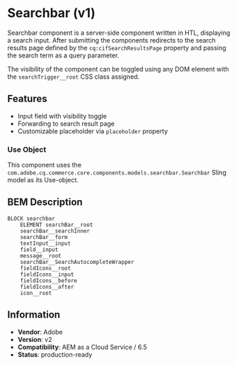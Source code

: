 <!--
Copyright 2021 Adobe Systems Incorporated

Licensed under the Apache License, Version 2.0 (the "License");
you may not use this file except in compliance with the License.
You may obtain a copy of the License at

    http://www.apache.org/licenses/LICENSE-2.0

Unless required by applicable law or agreed to in writing, software
distributed under the License is distributed on an "AS IS" BASIS,
WITHOUT WARRANTIES OR CONDITIONS OF ANY KIND, either express or implied.
See the License for the specific language governing permissions and
limitations under the License.
-->

# Searchbar (v1)

Searchbar component is a server-side component written in HTL, displaying a search input. After submitting the components redirects to the search results page defined by the `cq:cifSearchResultsPage` property and passing the search term as a query parameter.

The visibility of the component can be toggled using any DOM element with the `searchTrigger__root` CSS class assigned.

## Features

- Input field with visibility toggle
- Forwarding to search result page
- Customizable placeholder via `placeholder` property

### Use Object

This component uses the `com.adobe.cq.commerce.core.components.models.searchbar.Searchbar` Sling model as its Use-object.

## BEM Description

```
BLOCK searchbar
    ELEMENT searchBar__root
    searchBar__searchInner
    searchBar__form
    textInput__input
    field__input
    message__root
    searchBar__SearchAutocompleteWrapper
    fieldIcons__root
    fieldIcons__input
    fieldIcons__before
    fieldIcons__after
    icon__root
```

## Information

- **Vendor**: Adobe
- **Version**: v2
- **Compatibility**: AEM as a Cloud Service / 6.5
- **Status**: production-ready

